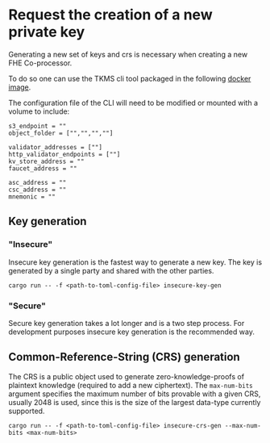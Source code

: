# Request the creation of a new private key

Generating a new set of keys and crs is necessary when creating a new FHE Co-processor.

To do so one can use the TKMS cli tool packaged in the following [docker image](https://github.com/zama-ai/kms-core/pkgs/container/kms-blockchain-simulator).

The configuration file of the CLI will need to be modified or mounted with a volume to include:

```{toml}
s3_endpoint = ""
object_folder = ["","","",""]

validator_addresses = [""]
http_validator_endpoints = [""]
kv_store_address = ""
faucet_address = ""

asc_address = ""
csc_address = ""
mnemonic = ""
```

## Key generation

### "Insecure"

Insecure key generation is the fastest way to generate a new key.
The key is generated by a single party and shared with the other parties.

```{bash}
cargo run -- -f <path-to-toml-config-file> insecure-key-gen
```

### "Secure"

Secure key generation takes a lot longer and is a two step process.
For development purposes insecure key generation is the recommended way.

## Common-Reference-String (CRS) generation

The CRS is a public object used to generate zero-knowledge-proofs of plaintext knowledge (required to add a new ciphertext).
The `max-num-bits` argument specifies the maximum number of bits provable with a given CRS, usually 2048 is used, since this is the size of the largest data-type currently supported.

```{bash}
cargo run -- -f <path-to-toml-config-file> insecure-crs-gen --max-num-bits <max-num-bits>
```

